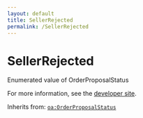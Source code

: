 ```yaml
---
layout: default
title: SellerRejected
permalink: /SellerRejected
---
```


# SellerRejected
Enumerated value of OrderProposalStatus

For more information, see the [developer site](https://developer.openactive.io/data-model/types/sellerrejected).

Inherits from: [`oa:OrderProposalStatus`](https://openactive.io/OrderProposalStatus)
